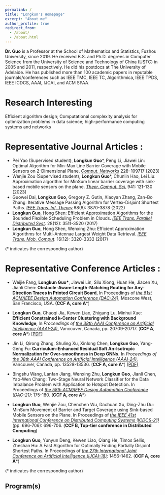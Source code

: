 ```yaml
---
permalink: /
title: "Longkun's Homepage"
excerpt: "About me"
author_profile: true
redirect_from: 
  - /about/
  - /about.html
---
```


**Dr. Guo** is a Professor at the School of Mathematics and Statistics, Fuzhou University, since 2019. He received B.S. and Ph.D. degrees in Computer Science from the University of Science and Technology of China (USTC) in 2005 and 2011, respectively. He did his postdocs at The University of Adelaide.
He has published more than 100 academic papers in reputable journals/conferences such as IEEE TMC, IEEE TC,  Algorithmica, IEEE TPDS, IEEE ICDCS, AAAI, IJCAI, and ACM SPAA.

Research Interesting
======
Efficient algorithm design; Computational complexity analysis for optimization problems in data science; high-performance computing systems and networks

Representative Journal Articles :
======
- Pei Yao (Supervised student), **Longkun Guo***, Peng Li, Jiawei Lin: Optimal Algorithm for Min-Max Line Barrier Coverage with Mobile Sensors on 2-Dimensional Plane. *[Comput. Networks](https://dblp.uni-trier.de/db/journals/cn/cn228.html#YaoGLL23)* 228: 109717 (2023)
- Wenjie Zou (Supervised student), **Longkun Guo***, Chunlin Hao, Lei Liu: Approximation algorithm for MinSum linear barrier coverage with sink-based mobile sensors on the plane. _[Theor. Comput. Sci.](https://dblp.org/db/journals/tcs/tcs941.html#ZouGHL23)_ 941: 121-130 (2023)
- Guowei Dai, **Longkun Guo**, Gregory Z. Gutin, Xiaoyan Zhang, Zan-Bo Zhang: Iterative Message Passing Algorithm for Vertex-Disjoint Shortest Paths. _[IEEE Trans. Inf. Theory](https://dblp.org/db/journals/tit/tit68.html#DaiGGZZ22)_ 68(6): 3870-3878 (2022)
- **Longkun Guo**, Hong Shen: Efficient Approximation Algorithms for the Bounded Flexible Scheduling Problem in Clouds. *[IEEE Trans. Parallel Distributed Syst](https://dblp.uni-trier.de/db/journals/tpds/tpds28.html#GuoS17)*. 28(12): 3511-3520 (2017) 
- **Longkun Guo**, Hong Shen, Wenxing Zhu: Efficient Approximation Algorithms for Multi-Antennae Largest Weight Data Retrieval. *[IEEE Trans. Mob. Comput](https://dblp.uni-trier.de/db/journals/tmc/tmc16.html#GuoSZ17)*. 16(12): 3320-3333 (2017)
  
(* indicates the corresponding author)

Representative Conference Articles :
======
- Weijie Fang, **Longkun Guo\***, Jiawei Lin, Silu Xiong, Huan He, Jiacen Xu, Jianli Chen: **Obstacle-Aware Length-Matching Routing for Any-Direction Traces in Printed Circuit Board**, In Proceedings of *[the 61st ACM/IEEE Design Automation Conference (DAC-24)](https://61dac.conference-program.com/)*, Moscone West, San Francisco, USA. **(CCF A, core A***)
  
- **Longkun Guo**, Chaoqi Jia, Kewen Liao, Zhigang Lu, Minhui Xue: **Efficient Constrained k-Center Clustering with Background Knowledge**, In *Proceedings of* [*the 38th AAAI Conference on Artificial Intelligence (AAAI-24)*](https://aaai.org/aaai-conference/), Vancouver, Canada, pp. 20709-20717.
(**CCF A, core A***) [\[PDF\]](https://ojs.aaai.org/index.php/AAAI/article/view/30058/31862)

- Jin Li, Qirong Zhang, Shuling Xu, Xinlong Chen, **Longkun Guo**, Yang-Geng Fu: **Curriculum-Enhanced Residual Soft An-Isotropic Normalization for Over-smoothness in Deep GNNs.** In *Proceedings of* [*the 38th AAAI Conference on Artificial Intelligence (AAAI-24)*](https://aaai.org/aaai-conference/), Vancouver, Canada, pp. 13528-13536. (**CCF A, core A***) [\[PDF\]](https://ojs.aaai.org/index.php/AAAI/article/view/29256/30370)

- Bingshu Wang, Lanfan Jiang, Wenxing Zhu,  **Longkun Guo**, Jianli Chen, Yao-Wen Chang: Two-Stage Neural Network Classifier for the Data Imbalance Problem with Application to Hotspot Detection. In Proceedings of *[the 58th ACM/IEEE Design Automation Conference (DAC-21)](https://www.dac.com/About/Conference-Archive/58th-DAC-2021)*: 175-180. (**CCF A, core A***)

- **Longkun Guo**, Wenjie Zou, Chenchen Wu, Dachuan Xu, Ding-Zhu Du: MinSum Movement of Barrier and Target Coverage using Sink-based Mobile Sensors on the Plane. In Proceedings of *[the IEEE 41st International Conference on Distributed Computing Systems (ICDCS-21)](https://dblp.uni-trier.de/db/conf/icdcs/icdcs2021.html#GuoZWXD21)* (pp. 696-706): 696-706. (**CCF B, Top-tier conference in Distributed Computing**)
  
- **Longkun Guo**, Yunyun Deng, Kewen Liao, Qiang He, Timos Sellis, Zheshan Hu: A Fast Algorithm for Optimally Finding Partially Disjoint Shortest Paths. In Proceedings of *[the 27th International Joint Conference on Artificial Intelligence (IJCAI-18)](https://dblp.uni-trier.de/db/conf/ijcai/ijcai2018.html#GuoDLHSH18)*: 1456-1462. (**CCF A, core A***)

(* indicates the corresponding author)

Program(s)
------
<!-- The main configuration file for the site is in the base directory in [_config.yml](https://github.com/academicpages/academicpages.github.io/blob/master/_config.yml), which defines the content in the sidebars and other site-wide features. You will need to replace the default variables with ones about yourself and your site's github repository. The configuration file for the top menu is in [_data/navigation.yml](https://github.com/academicpages/academicpages.github.io/blob/master/_data/navigation.yml). For example, if you don't have a portfolio or blog posts, you can remove those items from that navigation.yml file to remove them from the header. 

Create content & metadata
------
For site content, there is one markdown file for each type of content, which are stored in directories like _publications, _talks, _posts, _teaching, or _pages. For example, each talk is a markdown file in the [_talks directory](https://github.com/academicpages/academicpages.github.io/tree/master/_talks). At the top of each markdown file is structured data in YAML about the talk, which the theme will parse to do lots of cool stuff. The same structured data about a talk is used to generate the list of talks on the [Talks page](https://academicpages.github.io/talks), each [individual page](https://academicpages.github.io/talks/2012-03-01-talk-1) for specific talks, the talks section for the [CV page](https://academicpages.github.io/cv), and the [map of places you've given a talk](https://academicpages.github.io/talkmap.html) (if you run this [python file](https://github.com/academicpages/academicpages.github.io/blob/master/talkmap.py) or [Jupyter notebook](https://github.com/academicpages/academicpages.github.io/blob/master/talkmap.ipynb), which creates the HTML for the map based on the contents of the _talks directory).

**Markdown generator**

I have also created [a set of Jupyter notebooks](https://github.com/academicpages/academicpages.github.io/tree/master/markdown_generator
) that converts a CSV containing structured data about talks or presentations into individual markdown files that will be properly formatted for the academicpages template. The sample CSVs in that directory are the ones I used to create my own personal website at stuartgeiger.com. My usual workflow is that I keep a spreadsheet of my publications and talks, then run the code in these notebooks to generate the markdown files, then commit and push them to the GitHub repository.

How to edit your site's GitHub repository
------
Many people use a git client to create files on their local computer and then push them to GitHub's servers. If you are not familiar with git, you can directly edit these configuration and markdown files directly in the github.com interface. Navigate to a file (like [this one](https://github.com/academicpages/academicpages.github.io/blob/master/_talks/2012-03-01-talk-1.md) and click the pencil icon in the top right of the content preview (to the right of the "Raw | Blame | History" buttons). You can delete a file by clicking the trashcan icon to the right of the pencil icon. You can also create new files or upload files by navigating to a directory and clicking the "Create new file" or "Upload files" buttons. 

Example: editing a markdown file for a talk
![Editing a markdown file for a talk](/images/editing-talk.png)

For more info
------
More info about configuring academicpages can be found in [the guide](https://academicpages.github.io/markdown/). The [guides for the Minimal Mistakes theme](https://mmistakes.github.io/minimal-mistakes/docs/configuration/) (which this theme was forked from) might also be helpful. -->
